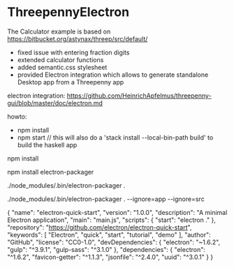 # ThreepennyElectron

The Calculator example is based on 
https://bitbucket.org/astynax/threep/src/default/

- fixed issue with entering fraction digits
- extended calculator functions
- added semantic.css stylesheet
- provided Electron integration which allows to generate standalone Desktop app from a Threepenny app

electron integration:
https://github.com/HeinrichApfelmus/threepenny-gui/blob/master/doc/electron.md


howto:

- npm install
- npm start   // this will also do a 'stack install --local-bin-path build' to build the haskell app

npm install


npm install electron-packager

./node_modules/.bin/electron-packager .

./node_modules/.bin/electron-packager . --ignore=app --ignore=src


{
  "name": "electron-quick-start",
  "version": "1.0.0",
  "description": "A minimal Electron application",
  "main": "main.js",
  "scripts": {
    "start": "electron ."
  },
  "repository": "https://github.com/electron/electron-quick-start",
  "keywords": [
    "Electron",
    "quick",
    "start",
    "tutorial",
    "demo"
  ],
  "author": "GitHub",
  "license": "CC0-1.0",
  "devDependencies": {
    "electron": "~1.6.2",
    "gulp": "^3.9.1",
    "gulp-sass": "^3.1.0"
  },
  "dependencies": {
    "electron": "^1.6.2",
    "favicon-getter": "^1.1.3",
    "jsonfile": "^2.4.0",
    "uuid": "^3.0.1"
  }
}